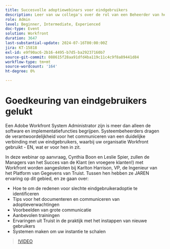 ```yaml
---
title: Succesvolle adoptiewebinars voor eindgebruikers
description: Leer van uw collega's over de rol van een Beheerder van het Systeem van Adobe Workfront. Ontdek tips over het verbeteren van gebruikerstoepassing, effectieve communicatie en realistische inzichten van Truist in ons webinar op aanvraag.
role: Admin
level: Beginner, Intermediate, Experienced
doc-type: Event
solution: Workfront
duration: 3647
last-substantial-update: 2024-07-16T00:00:00Z
jira: KT-15818
exl-id: e9f90ac6-2b16-4495-b7d5-ba29237160b7
source-git-commit: 088615f28aa91dfd4ba119c11c4c9f8a89441d84
workflow-type: tm+mt
source-wordcount: '164'
ht-degree: 0%

---
```


# Goedkeuring van eindgebruikers gelukt

Een Adobe Workfront System Administrator zijn is meer dan alleen de software en implementatiefuncties begrijpen. Systeembeheerders dragen de verantwoordelijkheid voor het communiceren van een duidelijke verbinding met uw eindgebruikers, waarbij uw organisatie Workfront gebruikt - EN, wat er voor hen in zit.

In deze webinar op aanvraag, Cynthia Boon en Leslie Spier, zullen de Managers van het Succes van de Klant (en vroegere klanten!) met Workfront worden aangesloten bij Karlton Harrison, VP, de Ingenieur van het Platform van Gegevens van Truist. Tussen hen hebben ze JAREN ervaring op dit gebied, en ze gaan over:

* Hoe te om de redenen voor slechte eindgebruikeradoptie te identificeren
* Tips voor het documenteren en communiceren van adoptieverwachtingen
* Voorbeelden van grote communicatie
* Aanbevolen trainingen
* Ervaringen uit Truist in de praktijk met het instappen van nieuwe gebruikers
* Systemen maken om uw instantie te schalen

>[!VIDEO](https://video.tv.adobe.com/v/3431012/?learn=on)
